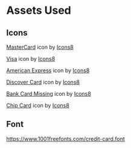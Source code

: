 Assets Used
===

Icons
--------
<a target="_blank" href="https://icons8.com/icon/13610/mastercard">MasterCard</a> icon by <a target="_blank" href="https://icons8.com">Icons8</a>

<a target="_blank" href="https://icons8.com/icon/13608/visa">Visa</a> icon by <a target="_blank" href="https://icons8.com">Icons8</a>

<a target="_blank" href="https://icons8.com/icon/13607/american-express">American Express</a> icon by <a target="_blank" href="https://icons8.com">Icons8</a>

<a target="_blank" href="https://icons8.com/icon/20798/discover-card">Discover Card</a> icon by <a target="_blank" href="https://icons8.com">Icons8</a>

<a target="_blank" href="https://icons8.com/icon/53859/bank-card-missing">Bank Card Missing</a> icon by <a target="_blank" href="https://icons8.com">Icons8</a>

<a target="_blank" href="https://icons8.com/icon/pRrkw6sJDhF_/chip-card">Chip Card</a> icon by <a target="_blank" href="https://icons8.com">Icons8</a>

Font
----
https://www.1001freefonts.com/credit-card.font